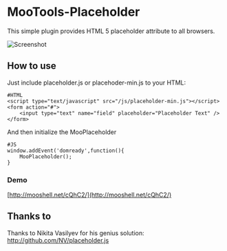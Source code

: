 MooTools-Placeholder
===========

This simple plugin provides HTML 5 placeholder attribute to all browsers.

![Screenshot](http://github.com/phpinfo/MooTools-Placeholder/raw/master/screenshot.png)

How to use
----------

Just include placeholder.js or placehoder-min.js to your HTML:

	#HTML
	<script type="text/javascript" src="/js/placeholder-min.js"></script>
	<form action="#">
		<input type="text" name="field" placeholder="Placeholder Text" />
	</form>

And then initialize the MooPlaceholder

	#JS
	window.addEvent('domready',function(){
		MooPlaceholder();
	}

### Demo ###
[http://mooshell.net/cQhC2/](http://mooshell.net/cQhC2/)

Thanks to
---------

Thanks to Nikita Vasilyev for his genius solution: http://github.com/NV/placeholder.js